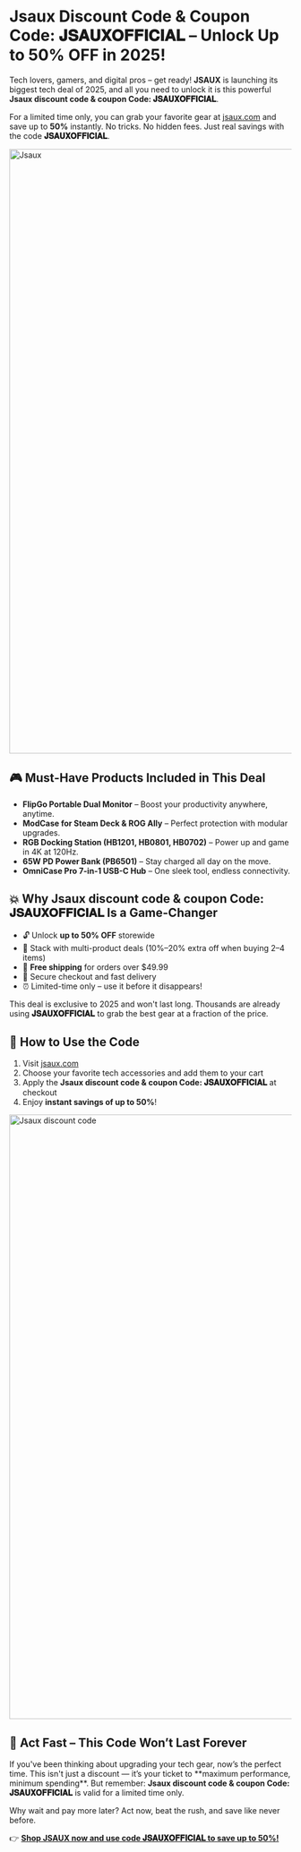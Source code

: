 <h1> Jsaux Discount Code & Coupon Code: 𝐉𝐒𝐀𝐔𝐗𝐎𝐅𝐅𝐈𝐂𝐈𝐀𝐋 – Unlock Up to 50% OFF in 2025!</h1>
<p>Tech lovers, gamers, and digital pros – get ready! <strong>JSAUX</strong> is launching its biggest tech deal of 2025, and all you need to unlock it is this powerful <strong>Jsaux discount code & coupon Code: 𝐉𝐒𝐀𝐔𝐗𝐎𝐅𝐅𝐈𝐂𝐈𝐀𝐋</strong>.</p>
<p>For a limited time only, you can grab your favorite gear at <a href="https://jsaux.com/?sca_ref=6495630.0D2QeoACQX" target="_blank">jsaux.com</a> and save up to <strong>50%</strong> instantly. No tricks. No hidden fees. Just real savings with the code <strong>𝐉𝐒𝐀𝐔𝐗𝐎𝐅𝐅𝐈𝐂𝐈𝐀𝐋</strong>.</p>
<img src="https://images.mirror-media.xyz/publication-images/aWQXeyXIrxW5fIZpwUXH6.jpeg?height=540&width=1080" alt="Jsaux" width="1080">
<h2>🎮 Must-Have Products Included in This Deal</h2>
<ul>
<li><strong>FlipGo Portable Dual Monitor</strong> – Boost your productivity anywhere, anytime.</li>
<li><strong>ModCase for Steam Deck & ROG Ally</strong> – Perfect protection with modular upgrades.</li>
<li><strong>RGB Docking Station (HB1201, HB0801, HB0702)</strong> – Power up and game in 4K at 120Hz.</li>
<li><strong>65W PD Power Bank (PB6501)</strong> – Stay charged all day on the move.</li>
<li><strong>OmniCase Pro 7-in-1 USB-C Hub</strong> – One sleek tool, endless connectivity.</li>
</ul>
<h2>💥 Why Jsaux discount code & coupon Code: 𝐉𝐒𝐀𝐔𝐗𝐎𝐅𝐅𝐈𝐂𝐈𝐀𝐋 Is a Game-Changer</h2>
<ul>
<li>🔓 Unlock <strong>up to 50% OFF</strong> storewide</li>
<li>🎁 Stack with multi-product deals (10%–20% extra off when buying 2–4 items)</li>
<li>🚚 <strong>Free shipping</strong> for orders over $49.99</li>
<li>🔐 Secure checkout and fast delivery</li>
<li>⏰ Limited-time only – use it before it disappears!</li>
</ul>
<p>This deal is exclusive to 2025 and won't last long. Thousands are already using <strong>𝐉𝐒𝐀𝐔𝐗𝐎𝐅𝐅𝐈𝐂𝐈𝐀𝐋</strong> to grab the best gear at a fraction of the price.</p>
<h2>🛒 How to Use the Code</h2>
<ol>
<li>Visit <a href="https://jsaux.com/?sca_ref=6495630.0D2QeoACQX" target="_blank">jsaux.com</a></li>
<li>Choose your favorite tech accessories and add them to your cart</li>
<li>Apply the <strong>Jsaux discount code & coupon Code: 𝐉𝐒𝐀𝐔𝐗𝐎𝐅𝐅𝐈𝐂𝐈𝐀𝐋</strong> at checkout</li>
<li>Enjoy <strong>instant savings of up to 50%</strong>!</li>
</ol>
<img src="https://images.mirror-media.xyz/publication-images/upOFYc3q4_W7Ru0mbo5qd.png?height=820&width=1640" alt="Jsaux discount code" width="1080">
<h2>🚨 Act Fast – This Code Won’t Last Forever</h2>
<p>If you've been thinking about upgrading your tech gear, now’s the perfect time. This isn't just a discount — it’s your ticket to **maximum performance, minimum spending**. But remember: <strong>Jsaux discount code & coupon Code: 𝐉𝐒𝐀𝐔𝐗𝐎𝐅𝐅𝐈𝐂𝐈𝐀𝐋</strong> is valid for a limited time only.</p>
<p>Why wait and pay more later? Act now, beat the rush, and save like never before.</p>
<p>👉 <strong><a href="https://jsaux.com/?sca_ref=6495630.0D2QeoACQX" target="_blank">Shop JSAUX now and use code 𝐉𝐒𝐀𝐔𝐗𝐎𝐅𝐅𝐈𝐂𝐈𝐀𝐋 to save up to 50%!</a></strong></p>
</body>
</html>
